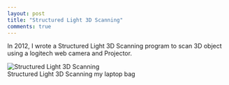 ```yaml
---
layout: post
title: "Structured Light 3D Scanning"
comments: true
---
```


In 2012, I wrote a Structured Light 3D Scanning program to scan 3D object using a logitech web camera and Projector.

![Structured Light 3D Scanning](http://hwdong.com/photos/sl.jpg)  
      Structured Light 3D Scanning my laptop bag

      